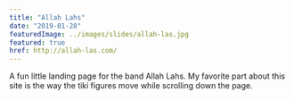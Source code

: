 ```yaml
---
title: "Allah Lahs"
date: "2019-01-28"
featuredImage: ../images/slides/allah-las.jpg
featured: true
href: http://allah-las.com/
---
```


A fun little landing page for the band Allah Lahs. My favorite part about this site is the way the tiki figures move while scrolling down the page.
